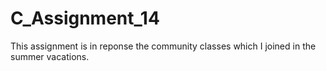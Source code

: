 # C_Assignment_14
This assignment is in reponse the community classes which I joined in the summer vacations.

